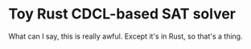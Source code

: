 # Toy Rust CDCL-based SAT solver

What can I say, this is really awful. Except it's in Rust, so that's a thing.
